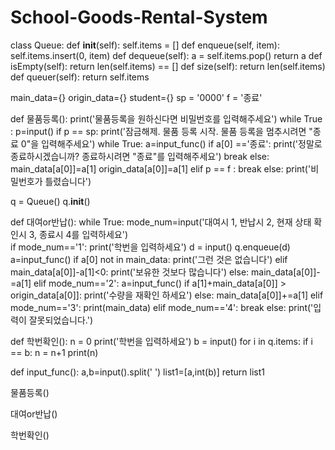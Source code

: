 # School-Goods-Rental-System

class Queue:
    def __init__(self):
        self.items = []
    def enqueue(self, item):
        self.items.insert(0, item)
    def dequeue(self):
        a = self.items.pop()
        return a
    def isEmpty(self):
        return len(self.items) == []
    def size(self):
        return len(self.items)
    def queuer(self):
        return self.items

main_data={}
origin_data={}
student={}
sp = '0000'
f = '종료'

def 물품등록():
    print('물품등록을 원하신다면 비밀번호를 입력해주세요')
    while True :
        p=input()
        if p == sp:
            print('잠금해제. 물품 등록 시작. 물품 등록을 멈추시려면 "종료 0"을 입력해주세요')
            while True:
                a=input_func()
                if a[0] =='종료':
                    print('정말로 종료하시겠습니까? 종료하시려면 "종료"를 입력해주세요')
                    break
                else:
                    main_data[a[0]]=a[1]
                    origin_data[a[0]]=a[1]
        elif p == f :
            break
        else:
            print('비밀번호가 틀렸습니다')

q = Queue()
q.__init__()           

def 대여or반납():
    while True:
        mode_num=input('대여시 1, 반납시 2, 현재 상태 확인시 3, 종료시 4를 입력하세요')    
        if mode_num=='1':
            print('학번을 입력하세요')
            d = input()
            q.enqueue(d)
            a=input_func()
            if a[0] not in main_data:
                print('그런 것은 없습니다')
            elif main_data[a[0]]-a[1]<0:
                print('보유한 것보다 많습니다')
            else:
                main_data[a[0]]-=a[1]
        elif mode_num=='2':
            a=input_func()
            if a[1]+main_data[a[0]] > origin_data[a[0]]:
                print('수량을 재확인 하세요')
            else:
                main_data[a[0]]+=a[1]
        elif mode_num=='3':
            print(main_data)
        elif mode_num=='4':
            break
        else:
            print('입력이 잘못되었습니다.')

def 학번확인():
    n = 0
    print('학번을 입력하세요')
    b = input()
    for i in q.items:
        if i == b:
            n = n+1
    print(n)


def input_func():
    a,b=input().split(' ')
    list1=[a,int(b)]
    return list1
    
    
    
물품등록()

대여or반납()

학번확인()
